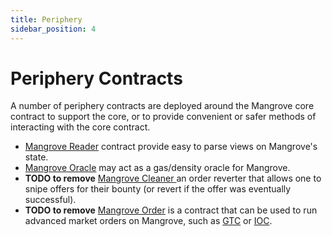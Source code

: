 ```yaml
---
title: Periphery
sidebar_position: 4
---
```

# Periphery Contracts

A number of periphery contracts are deployed around the Mangrove core contract to support the core, or to provide convenient or safer methods of interacting with the core contract.

* [Mangrove Reader](reader.md) contract provide easy to parse views on Mangrove's state.
* [Mangrove Oracle](oracle.md) may act as a gas/density oracle for Mangrove. 
* **TODO to remove** [Mangrove Cleaner ](cleaner.md)an order reverter that allows one to snipe offers for their bounty (or revert if the offer was eventually successful).
* **TODO to remove** [Mangrove Order](advanced-orders.md) is a contract that can be used to run advanced market orders on Mangrove, such as [GTC](https://www.investopedia.com/terms/g/gtc.asp) or [IOC](https://www.investopedia.com/terms/i/immediateorcancel.asp).

